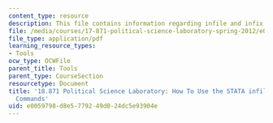 ```yaml
---
content_type: resource
description: This file contains information regarding infile and infix Commands.
file: /media/courses/17-871-political-science-laboratory-spring-2012/e0059798d8e5779249d024dc5e93904e_MIT17_871S12_STATInfilefix.pdf
file_type: application/pdf
learning_resource_types:
- Tools
ocw_type: OCWFile
parent_title: Tools
parent_type: CourseSection
resourcetype: Document
title: '18.871 Political Science Laboratory: How To Use the STATA infile and infix
  Commands'
uid: e0059798-d8e5-7792-49d0-24dc5e93904e
---
```

